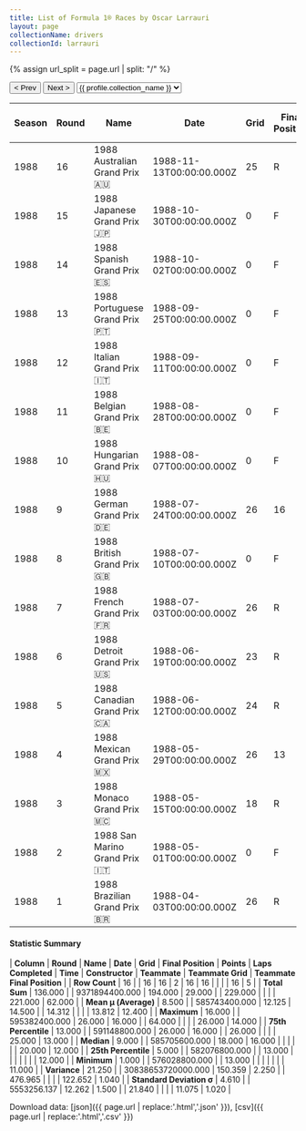 ```yaml
---
title: List of Formula 1® Races by Oscar Larrauri
layout: page
collectionName: drivers
collectionId: larrauri
---
```


{% assign url_split = page.url | split: "/" %}
<div id="collection-navigation">
<button onclick="selector.options[selector.selectedIndex-1].value && (window.location = selector.options[selector.selectedIndex-1].value);">&lt; Prev</button>
<button onclick="selector.options[selector.selectedIndex+1].value && (window.location = selector.options[selector.selectedIndex+1].value);">Next &gt;</button>
<select id="selector" onchange="this.options[this.selectedIndex].value && (window.location = this.options[this.selectedIndex].value);">
  {% for collectionId in site.data[page.collectionName].refs %}
    {% if collectionId == page.collectionId %}
      {% assign selected = "selected" %}
    {% else %}
      {% assign selected = "" %}
    {% endif %}
    {% assign profile = site.data[page.collectionName][collectionId].profile %}
    <option value="/f1/{{ page.collectionName }}/{{ collectionId }}/{{ url_split[4] }}" {{ selected }}>{{ profile.collection_name }}</option>
  {% endfor %}
</select>
</div>

| Season | Round | Name | Date | Grid | Final Position | Points | Laps Completed | Time | Constructor | Teammate | Teammate Grid | Teammate Final Position |
|--|--|--|--|--|--|--|--|--|--|--|--|--|
| 1988 | 16 | 1988 Australian Grand Prix 🇦🇺 | 1988-11-13T00:00:00.000Z | 25 | R | 0.0 | 12 |   | Euro Brun 🇮🇹 | [Stefano Modena 🇮🇹](/f1/drivers/modena) | 20 | R |
| 1988 | 15 | 1988 Japanese Grand Prix 🇯🇵 | 1988-10-30T00:00:00.000Z | 0 | F | 0.0 | 0 |   | Euro Brun 🇮🇹 | [Stefano Modena 🇮🇹](/f1/drivers/modena) | 0 | F |
| 1988 | 14 | 1988 Spanish Grand Prix 🇪🇸 | 1988-10-02T00:00:00.000Z | 0 | F | 0.0 | 0 |   | Euro Brun 🇮🇹 | [Stefano Modena 🇮🇹](/f1/drivers/modena) | 26 | 13 |
| 1988 | 13 | 1988 Portuguese Grand Prix 🇵🇹 | 1988-09-25T00:00:00.000Z | 0 | F | 0.0 | 0 |   | Euro Brun 🇮🇹 | [Stefano Modena 🇮🇹](/f1/drivers/modena) | 0 | F |
| 1988 | 12 | 1988 Italian Grand Prix 🇮🇹 | 1988-09-11T00:00:00.000Z | 0 | F | 0.0 | 0 |   | Euro Brun 🇮🇹 | [Stefano Modena 🇮🇹](/f1/drivers/modena) | 0 | F |
| 1988 | 11 | 1988 Belgian Grand Prix 🇧🇪 | 1988-08-28T00:00:00.000Z | 0 | F | 0.0 | 0 |   | Euro Brun 🇮🇹 | [Stefano Modena 🇮🇹](/f1/drivers/modena) | 0 | F |
| 1988 | 10 | 1988 Hungarian Grand Prix 🇭🇺 | 1988-08-07T00:00:00.000Z | 0 | F | 0.0 | 0 |   | Euro Brun 🇮🇹 | [Stefano Modena 🇮🇹](/f1/drivers/modena) | 26 | 11 |
| 1988 | 9 | 1988 German Grand Prix 🇩🇪 | 1988-07-24T00:00:00.000Z | 26 | 16 | 0.0 | 42 |   | Euro Brun 🇮🇹 | [Stefano Modena 🇮🇹](/f1/drivers/modena) | 25 | R |
| 1988 | 8 | 1988 British Grand Prix 🇬🇧 | 1988-07-10T00:00:00.000Z | 0 | F | 0.0 | 0 |   | Euro Brun 🇮🇹 | [Stefano Modena 🇮🇹](/f1/drivers/modena) | 20 | 12 |
| 1988 | 7 | 1988 French Grand Prix 🇫🇷 | 1988-07-03T00:00:00.000Z | 26 | R | 0.0 | 64 |   | Euro Brun 🇮🇹 | [Stefano Modena 🇮🇹](/f1/drivers/modena) | 20 | 14 |
| 1988 | 6 | 1988 Detroit Grand Prix 🇺🇸 | 1988-06-19T00:00:00.000Z | 23 | R | 0.0 | 26 |   | Euro Brun 🇮🇹 | [Stefano Modena 🇮🇹](/f1/drivers/modena) | 19 | R |
| 1988 | 5 | 1988 Canadian Grand Prix 🇨🇦 | 1988-06-12T00:00:00.000Z | 24 | R | 0.0 | 8 |   | Euro Brun 🇮🇹 | [Stefano Modena 🇮🇹](/f1/drivers/modena) | 15 | 12 |
| 1988 | 4 | 1988 Mexican Grand Prix 🇲🇽 | 1988-05-29T00:00:00.000Z | 26 | 13 | 0.0 | 63 |   | Euro Brun 🇮🇹 | [Stefano Modena 🇮🇹](/f1/drivers/modena) | 0 | E |
| 1988 | 3 | 1988 Monaco Grand Prix 🇲🇨 | 1988-05-15T00:00:00.000Z | 18 | R | 0.0 | 14 |   | Euro Brun 🇮🇹 | [Stefano Modena 🇮🇹](/f1/drivers/modena) | 0 | E |
| 1988 | 2 | 1988 San Marino Grand Prix 🇮🇹 | 1988-05-01T00:00:00.000Z | 0 | F | 0.0 | 0 |   | Euro Brun 🇮🇹 | [Stefano Modena 🇮🇹](/f1/drivers/modena) | 26 | N |
| 1988 | 1 | 1988 Brazilian Grand Prix 🇧🇷 | 1988-04-03T00:00:00.000Z | 26 | R | 0.0 | 0 |   | Euro Brun 🇮🇹 | [Stefano Modena 🇮🇹](/f1/drivers/modena) | 24 | R |

#### Statistic Summary

| **Column** | **Round** | **Name** | **Date** | **Grid** | **Final Position** | **Points** | **Laps Completed** | **Time** | **Constructor** | **Teammate** | **Teammate Grid** | **Teammate Final Position** |
| **Row Count** | 16 |  | 16 | 16 | 2 | 16 | 16 |  |  |  | 16 | 5 |
| **Total Sum** | 136.000 |  | 9371894400.000 | 194.000 | 29.000 |  | 229.000 |  |  |  | 221.000 | 62.000 |
| **Mean μ (Average)** | 8.500 |  | 585743400.000 | 12.125 | 14.500 |  | 14.312 |  |  |  | 13.812 | 12.400 |
| **Maximum** | 16.000 |  | 595382400.000 | 26.000 | 16.000 |  | 64.000 |  |  |  | 26.000 | 14.000 |
| **75th Percentile** | 13.000 |  | 591148800.000 | 26.000 | 16.000 |  | 26.000 |  |  |  | 25.000 | 13.000 |
| **Median** | 9.000 |  | 585705600.000 | 18.000 | 16.000 |  |  |  |  |  | 20.000 | 12.000 |
| **25th Percentile** | 5.000 |  | 582076800.000 |  | 13.000 |  |  |  |  |  |  | 12.000 |
| **Minimum** | 1.000 |  | 576028800.000 |  | 13.000 |  |  |  |  |  |  | 11.000 |
| **Variance** | 21.250 |  | 30838653720000.000 | 150.359 | 2.250 |  | 476.965 |  |  |  | 122.652 | 1.040 |
| **Standard Deviation σ** | 4.610 |  | 5553256.137 | 12.262 | 1.500 |  | 21.840 |  |  |  | 11.075 | 1.020 |

Download data: [json]({{ page.url | replace:'.html','.json' }}), [csv]({{ page.url | replace:'.html','.csv' }})
